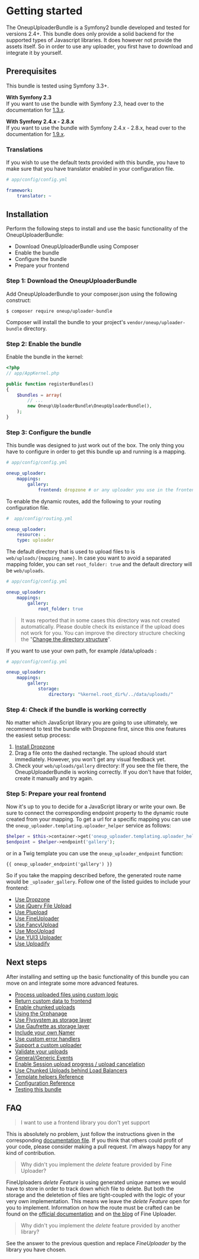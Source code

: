 Getting started
===============

The OneupUploaderBundle is a Symfony2 bundle developed and tested for versions 2.4+. This bundle does only provide a solid backend for the supported types of Javascript libraries. It does however not provide the assets itself. So in order to use any uploader, you first have to download and integrate it by yourself.

## Prerequisites

This bundle is tested using Symfony 3.3+.

**With Symfony 2.3**  
If you want to use the bundle with Symfony 2.3, head over to the documentation for [1.3.x](https://github.com/1up-lab/OneupUploaderBundle/blob/release-1.3.x/Resources/doc/index.md).

**With Symfony 2.4.x - 2.8.x**  
If you want to use the bundle with Symfony 2.4.x - 2.8.x, head over to the documentation for [1.9.x](https://github.com/1up-lab/OneupUploaderBundle/blob/release/1.9.x/Resources/doc/index.md).

### Translations
If you wish to use the default texts provided with this bundle, you have to make sure that you have translator
enabled in your configuration file.

```yaml
# app/config/config.yml

framework:
    translator: ~
```

## Installation

Perform the following steps to install and use the basic functionality of the OneupUploaderBundle:

* Download OneupUploaderBundle using Composer
* Enable the bundle
* Configure the bundle
* Prepare your frontend

### Step 1: Download the OneupUploaderBundle

Add OneupUploaderBundle to your composer.json using the following construct:

    $ composer require oneup/uploader-bundle

Composer will install the bundle to your project's ``vendor/oneup/uploader-bundle`` directory.

### Step 2: Enable the bundle

Enable the bundle in the kernel:

``` php
<?php
// app/AppKernel.php

public function registerBundles()
{
    $bundles = array(
        // ...
        new Oneup\UploaderBundle\OneupUploaderBundle(),
    );
}
```

### Step 3: Configure the bundle

This bundle was designed to just work out of the box. The only thing you have to configure in order to get this bundle up and running is a mapping.

```yaml
# app/config/config.yml

oneup_uploader:
    mappings:
        gallery:
            frontend: dropzone # or any uploader you use in the frontend
```

To enable the dynamic routes, add the following to your routing configuration file.

```yaml
#  app/config/routing.yml

oneup_uploader:
    resource: .
    type: uploader
```

The default directory that is used to upload files to is `web/uploads/{mapping_name}`. In case you want to avoid a separated mapping folder, you can set `root_folder: true` and the default directory will be `web/uploads`.

```yaml
# app/config/config.yml

oneup_uploader:
    mappings:
        gallery:
            root_folder: true
```

> It was reported that in some cases this directory was not created automatically. Please double check its existance if the upload does not work for you.
> You can improve the directory structure checking the "[Change the directory structure](custom_namer.md#change-the-directory-structure)".

If you want to use your own path, for example /data/uploads :

```yaml
# app/config/config.yml

oneup_uploader:
    mappings:
        gallery:
            storage:
                directory: "%kernel.root_dir%/../data/uploads/"
```

### Step 4: Check if the bundle is working correctly

No matter which JavaScript library you are going to use ultimately, we recommend to test the bundle with Dropzone first, since this one features the easiest setup process:

1. [Install Dropzone](frontend_dropzone.md)
1. Drag a file onto the dashed rectangle. The upload should start immediately. However, you won't get any visual feedback yet.
1. Check your `web/uploads/gallery` directory: If you see the file there, the OneupUploaderBundle is working correctly. If you don't have that folder, create it manually and try again.

### Step 5: Prepare your real frontend

Now it's up to you to decide for a JavaScript library or write your own. Be sure to connect the corresponding endpoint property to the dynamic route created from your mapping. To get a url for a specific mapping you can use the `oneup_uploader.templating.uploader_helper` service as follows:

```php
$helper = $this->container->get('oneup_uploader.templating.uploader_helper');
$endpoint = $helper->endpoint('gallery');
```

or in a Twig template you can use the `oneup_uploader_endpoint` function:

    {{ oneup_uploader_endpoint('gallery') }}

So if you take the mapping described before, the generated route name would be `_uploader_gallery`. Follow one of the listed guides to include your frontend:

* [Use Dropzone](frontend_dropzone.md)
* [Use jQuery File Upload](frontend_blueimp.md)
* [Use Plupload](frontend_plupload.md)
* [Use FineUploader](frontend_fineuploader.md)
* [Use FancyUpload](frontend_fancyupload.md)
* [Use MooUpload](frontend_mooupload.md)
* [Use YUI3 Uploader](frontend_yui3.md)
* [Use Uploadify](frontend_uploadify.md)

## Next steps

After installing and setting up the basic functionality of this bundle you can move on and integrate
some more advanced features.

* [Process uploaded files using custom logic](custom_logic.md)
* [Return custom data to frontend](response.md)
* [Enable chunked uploads](chunked_uploads.md)
* [Using the Orphanage](orphanage.md)
* [Use Flysystem as storage layer](flysystem_storage.md)
* [Use Gaufrette as storage layer](gaufrette_storage.md)
* [Include your own Namer](custom_namer.md)
* [Use custom error handlers](custom_error_handler.md)
* [Support a custom uploader](custom_uploader.md)
* [Validate your uploads](custom_validator.md)
* [General/Generic Events](events.md)
* [Enable Session upload progress / upload cancelation](progress.md)
* [Use Chunked Uploads behind Load Balancers](load_balancers.md)
* [Template helpers Reference](templating.md)
* [Configuration Reference](configuration_reference.md)
* [Testing this bundle](testing.md)

## FAQ

> I want to use a frontend library you don't yet support

This is absolutely no problem, just follow the instructions given in the corresponding [documentation file](custom_uploader.md). If you think that others could profit of your code, please consider making a pull request. I'm always happy for any kind of contribution.

> Why didn't you implement the _delete_ feature provided by Fine Uploader?

FineUploaders _delete Feature_ is using generated unique names we would have to store in order to track down which file to delete. But both the storage and the deletetion of files are tight-coupled with the logic of your very own implementation. This means we leave the _delete Feature_ open for you to implement. Information on how the route must be crafted can be found on the [official documentation](http://docs.fineuploader.com/features/delete.html) and on [the blog](http://blog.fineuploader.com/2013/01/delete-uploaded-file-in-33.html) of Fine Uploader.

> Why didn't you implement the _delete_ feature provided by another library?

See the answer to the previous question and replace _FineUploader_ by the library you have chosen.
